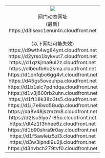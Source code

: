 ﻿<table>
  <tr></tr>
  <tr><td colspan=2 align=center><img src="https://d3lsexc1enur4n.cloudfront.net/Up/oGate.jpg" /></td></tr>
  <tr><td colspan=2 align=center>网门动态网址<br/>(最新)
<br>https://d3lsexc1enur4n.cloudfront.net
<br/><br/>(以下网址可能失效)
<br>https://d9wth4wg84ynt.cloudfront.net
<br>https://d2yrso1bykvut7.cloudfront.net
<br>https://d1qzkjrna9ul2z.cloudfront.net
<br>https://dlbeufb6o2sma.cloudfront.net
<br>https://d1pnfqbo6gg4vt.cloudfront.net
<br>https://d45gs5oveuhpa.cloudfront.net
<br>https://d1b1elc7pdhdqa.cloudfront.net
<br>https://d1v3j600rb2uhn.cloudfront.net
<br>https://d1ft18k38o3ts5.cloudfront.net
<br>https://d1ij7e8wd58udp.cloudfront.net
<br>https://da8v48jszmzm8.cloudfront.net
<br>https://d2lsu5lyo7r85o.cloudfront.net
<br>https://dt4z1f3hhee6z.cloudfront.net
<br>https://d1b90shra9r0ay.cloudfront.net
<br>https://d1f5awleiz5zl3.cloudfront.net
<br>https://d3w3ipndi9u2jl.cloudfront.net
<br>https://d3nvbch279tvf0.cloudfront.net
    </td>
  </tr>
</table>
